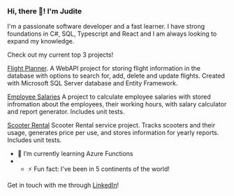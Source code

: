 ### Hi, there 👋! I'm Judite

I'm a passionate software developer and a fast learner. I have strong foundations in C#, SQL, Typescript and React and I am always looking to expand my knowledge.

Check out my current top 3 projects!

[Flight Planner](https://github.com/judite-senkane/flight-planner). A WebAPI project for storing flight information in the database with options to search for, add, delete and update flights. Created with Microsoft SQL Server database and Entity Framework.

[Employee Salaries](https://github.com/judite-senkane/employee-salaries) A project to calculate employee salaries with stored infromation about the employees, their working hours, with salary calculator and report generator. Includes unit tests.

[Scooter Rental](https://github.com/judite-senkane/scooter-rental) Scooter Rental service project. Tracks scooters and their usage, generates price per use, and stores information for yearly reports. Includes unit tests.


- 🌱 I’m currently learning Azure Functions
- - ⚡ Fun fact: I've been in 5 continents of the world!

Get in touch with me through [LinkedIn](https://www.linkedin.com/in/judite-senkane/)!

<!--
**judite-senkane/judite-senkane** is a ✨ _special_ ✨ repository because its `README.md` (this file) appears on your GitHub profile.

Here are some ideas to get you started:

- 🔭 I’m currently working on ...
- 🌱 I’m currently learning ...
- 👯 I’m looking to collaborate on ...
- 🤔 I’m looking for help with ...
- 💬 Ask me about ...
- 📫 How to reach me: ...
- 😄 Pronouns: ...
- ⚡ Fun fact: ...
-->
